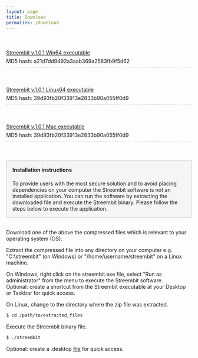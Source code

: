 ```yaml
---
layout: page
title: Download
permalink: /download
---
```


<div style="border-bottom:2px dotted #ddd; padding-bottom:8px;margin:50px 0 30px 0;">
  <a href="http://streembit.github.io/downloads/streembit_win64.zip">Streembit v.1.0.1 Win64 executable</a>
  <div style="margin-top:6px">
    MD5 hash: a21d7dd9492a3aab369a2583fb9f5d62
  </div>
</div>

<div style="border-bottom:2px dotted #ddd; padding-bottom:8px;margin:50px 0 30px 0;">
  <a href="#">Streembit v.1.0.1 Linux64 executable</a>
  <div style="margin-top:6px">
    MD5 hash: 39d93fb20f33913e2833b90a055ff0d9
  </div>
</div>

<div style="border-bottom:2px dotted #ddd; padding-bottom:8px;margin:50px 0 30px 0;">
  <a href="#">Streembit v.1.0.1 Mac executable</a>
  <div style="margin-top:6px">
    MD5 hash: 39d93fb20f33913e2833b90a055ff0d9
  </div>
</div>


<div style="border:2px solid #ddd; padding:15px;margin:50px 0 30px 0;background-color:#f5f5f5">
    <div style="font-weight:bold">Installation instructions</div>
    <div style="margin-top:20px">To provide users with the most secure solution and to avoid placing dependencies on your computer the Streembit software is not an installed application. You can run the software by extracting the downloaded file and execute the Streembit binary. Please follow the steps below to execute the application.</div>
</div>

Download one of the above the compressed files which is relevant to your operating system (OS).

Extract the compressed file into any directory on your computer e.g. "C:\streembit" (on Windows) or "/home/username/streembit" on a Linux machine.

On Windows, right click on the streembit.exe file, select "Run as administrator" from the menu to execute the Streembit software.   
Optional: create a shortcut from the Streembit executable at your Desktop or Taskbar for quick access.

On Linux, change to the directory where the zip file was extracted.   
```bash
$ cd /path/to/extracted_files
```
Execute the Streembit binary file. 
```bash
$ ./streembit
```
Optional: create a .desktop [file](https://wiki.archlinux.org/index.php/Desktop_entries) for quick access.

